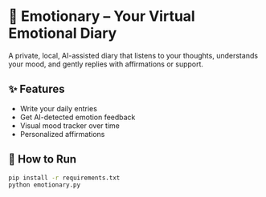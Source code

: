 # 🧠 Emotionary – Your Virtual Emotional Diary

A private, local, AI-assisted diary that listens to your thoughts, understands your mood, and gently replies with affirmations or support.

## ✨ Features

- Write your daily entries
- Get AI-detected emotion feedback
- Visual mood tracker over time
- Personalized affirmations

## 🔧 How to Run

```bash
pip install -r requirements.txt
python emotionary.py
 
